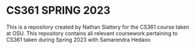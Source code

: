 # CS361 SPRING 2023

This is a repository created by Nathan Slattery for the CS361 course taken at OSU.
This repository contains all relevant coursework pertaining to CS361 taken during Spring 2023 with Samarendra Hedaoo
